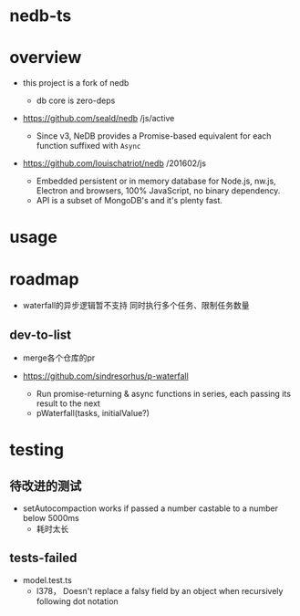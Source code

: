 # nedb-ts

# overview

- this project is a fork of nedb
  - db core is zero-deps

- https://github.com/seald/nedb /js/active
  - Since v3, NeDB provides a Promise-based equivalent for each function suffixed with `Async`

- https://github.com/louischatriot/nedb /201602/js
  - Embedded persistent or in memory database for Node.js, nw.js, Electron and browsers, 100% JavaScript, no binary dependency. 
  - API is a subset of MongoDB's and it's plenty fast.
# usage

# roadmap

- waterfall的异步逻辑暂不支持 同时执行多个任务、限制任务数量

## dev-to-list

- merge各个仓库的pr

- https://github.com/sindresorhus/p-waterfall
  - Run promise-returning & async functions in series, each passing its result to the next
  - pWaterfall(tasks, initialValue?)
# testing

## 待改进的测试

- setAutocompaction works if passed a number castable to a number below 5000ms
  - 耗时太长

## tests-failed

- model.test.ts
  - l378， Doesn't replace a falsy field by an object when recursively following dot notation
